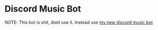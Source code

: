 # Discord Music Bot
NOTE: This bot is shit, dont use it. Instead use [my new discord music bot](https://www.github.com/azndd/Discord-Music-Bot)
